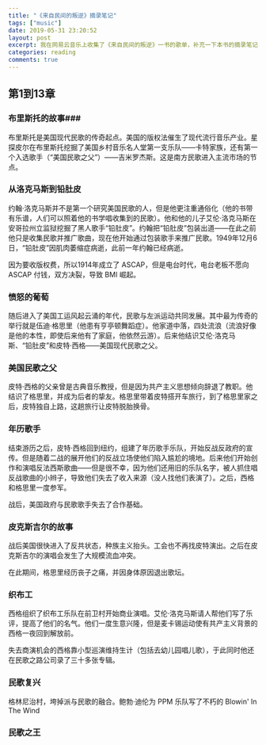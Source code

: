 ```yaml
---
title: "《来自民间的叛逆》摘录笔记"
tags: ["music"]
date: 2019-05-31 23:20:52
layout: post
excerpt: 我在网易云音乐上收集了《来自民间的叛逆》一书的歌单，补充一下本书的摘录笔记。
categories: reading
comments: true
---
```


## 第1到13章 ##

### 布里斯托的故事###

布里斯托是美国现代民歌的传奇起点。美国的版权法催生了现代流行音乐产业。星探皮尔在布里斯托挖掘了美国乡村音乐名人堂第一支乐队——卡特家族，还有第一个入选歌手（“美国民歌之父”）——吉米罗杰斯。这是南方民歌进入主流市场的节点。

### 从洛克马斯到铅肚皮 ###

约翰·洛克马斯并不是第一个研究美国民歌的人，但是他更注重通俗化（他的书带有乐谱，人们可以照着他的书学唱收集到的民歌）。他和他的儿子艾伦·洛克马斯在安哥拉州立监狱挖掘了黑人歌手“铅肚皮”。约翰把“铅肚皮”包装出道——在此之前他只是收集民歌并推广歌曲，现在他开始通过包装歌手来推广民歌。1949年12月6日，“铅肚皮”因肌肉萎缩症病逝，此前一年约翰已经病逝。

因为要收版权费，所以1914年成立了 ASCAP，但是电台时代，电台老板不愿向 ASCAP 付钱，双方决裂，导致 BMI 崛起。

### 愤怒的葡萄 ###

随后进入了美国工运风起云涌的年代，民歌与左派运动共同发展。其中最为传奇的举行就是伍迪·格思里（他患有亨亭顿舞蹈症）。他家道中落，四处流浪（流浪好像是他的本性，即使后来他有了家庭，他依然云游）。后来他结识艾伦·洛克马斯、“铅肚皮”和皮特·西格——美国现代民歌之父。

### 美国民歌之父 ###

皮特·西格的父亲曾是古典音乐教授，但是因为共产主义思想倾向辞退了教职。他结识了格思里，并成为后者的挚友。格思里带着皮特搭开车旅行，到了格思里家之后，皮特独自上路，这趟旅行让皮特脱胎换骨。

### 年历歌手 ###

结束游历之后，皮特·西格回到纽约，组建了年历歌手乐队，开始反战反政府的宣传。但是随着二战的展开他们的反战立场使他们陷入尴尬的境地。后来他们开始创作和演唱反法西斯歌曲——但是很不幸，因为他们还用旧的乐队名字，被人抓住唱反战歌曲的小辫子，导致他们失去了收入来源（没人找他们表演了）。之后，西格和格思里一度参军。

战后，美国政府与民歌歌手失去了合作基础。

### 皮克斯吉尔的故事 ###

战后美国很快进入了反共状态，种族主义抬头。工会也不再找皮特演出。之后在皮克斯吉尔的演唱会发生了大规模流血冲突。

在此期间，格思里经历丧子之痛，并因身体原因退出歌坛。

### 织布工 ###

西格组织了织布工乐队在前卫村开始商业演唱。艾伦·洛克马斯请人帮他们写了乐评，提高了他们的名气。他们一度生意兴隆，但是麦卡锡运动使有共产主义背景的西格一夜回到解放前。

失去商演机会的西格靠小型巡演维持生计（包括去幼儿园唱儿歌），于此同时他还在民歌之路公司录了三十多张专辑。

### 民歌复兴 ###

格林尼治村，垮掉派与民歌的融合。鲍勃·迪伦为 PPM 乐队写了不朽的 Blowin' In The Wind

### 民歌之王 ###


